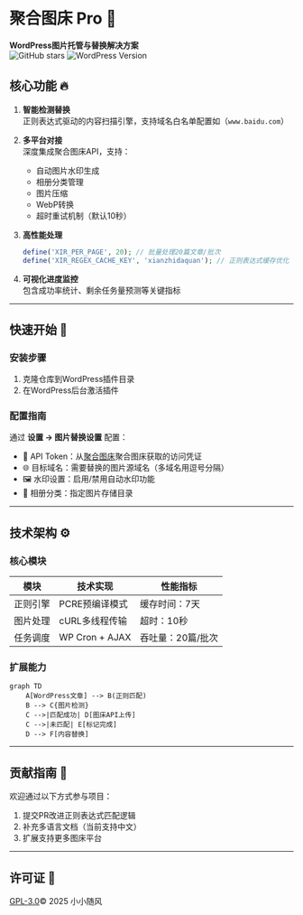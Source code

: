 # 聚合图床 Pro 🚀
**WordPress图片托管与替换解决方案**  
![GitHub stars](https://img.shields.io/github/stars/yourname/juheimg-pro) 
![WordPress Version](https://img.shields.io/wordpress/plugin/v/juheimg-pro)

## 核心功能 🔥
1. **智能检测替换**  
   正则表达式驱动的内容扫描引擎，支持域名白名单配置如（`www.baidu.com`）
   
2. **多平台对接**  
   深度集成聚合图床API，支持：
   - 自动图片水印生成
   - 相册分类管理
   - 图片压缩
   - ​WebP转换​
   - 超时重试机制（默认10秒）

3. **高性能处理**  
   ```php
   define('XIR_PER_PAGE', 20); // 批量处理20篇文章/批次
   define('XIR_REGEX_CACHE_KEY', 'xianzhidaquan'); // 正则表达式缓存优化
   ```

4. **可视化进度监控**  
   包含成功率统计、剩余任务量预测等关键指标

---

## 快速开始 🚀
### 安装步骤
1. 克隆仓库到WordPress插件目录
2. 在WordPress后台激活插件

### 配置指南
通过 **设置 → 图片替换设置** 配置：
- 🔑 API Token：从[聚合图床](https://www.superbed.cn/signup?link=0UJWK)聚合图床获取的访问凭证
- 🌐 目标域名：需要替换的图片源域名（多域名用逗号分隔）
- 🖼️ 水印设置：启用/禁用自动水印功能
- 📁 相册分类：指定图片存储目录

---

## 技术架构 ⚙️
### 核心模块
| 模块 | 技术实现 | 性能指标 |
|------|---------|---------|
| 正则引擎 | PCRE预编译模式 | 缓存时间：7天 |
| 图片处理 | cURL多线程传输 | 超时：10秒 |
| 任务调度 | WP Cron + AJAX | 吞吐量：20篇/批次 |

### 扩展能力
```mermaid
graph TD
    A[WordPress文章] --> B(正则匹配)
    B --> C{图片检测}
    C -->|匹配成功| D[图床API上传]
    C -->|未匹配| E[标记完成]
    D --> F[内容替换]
```

---

## 贡献指南 👥
欢迎通过以下方式参与项目：
1. 提交PR改进正则表达式匹配逻辑
2. 补充多语言文档（当前支持中文）
3. 扩展支持更多图床平台


---

## 许可证 📜
[GPL-3.0](https://github.com/52nfw/image-replacer-pro?tab=GPL-3.0-1-ov-file#readme)© 2025 小小随风
